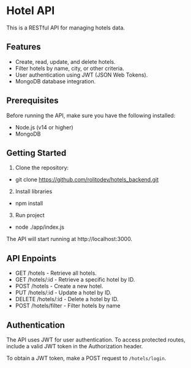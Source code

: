# Hotel API

This is a RESTful API for managing hotels data.

## Features

- Create, read, update, and delete hotels.
- Filter hotels by name, city, or other criteria.
- User authentication using JWT (JSON Web Tokens).
- MongoDB database integration.

## Prerequisites

Before running the API, make sure you have the following installed:

- Node.js (v14 or higher)
- MongoDB

## Getting Started

1. Clone the repository:

  - git clone https://github.com/rolitodev/hotels_backend.git

2. Install libraries
    
  - npm install

3. Run project

  - node ./app/index.js

The API will start running at http://localhost:3000.

## API Enpoints

- GET /hotels - Retrieve all hotels.
- GET /hotels/:id - Retrieve a specific hotel by ID.
- POST /hotels - Create a new hotel.
- PUT /hotels/:id - Update a hotel by ID.
- DELETE /hotels/:id - Delete a hotel by ID.
- POST /hotels/filter - Filter hotels by name

## Authentication
The API uses JWT for user authentication. To access protected routes, include a valid JWT token in the Authorization header.

To obtain a JWT token, make a POST request to `/hotels/login`.
